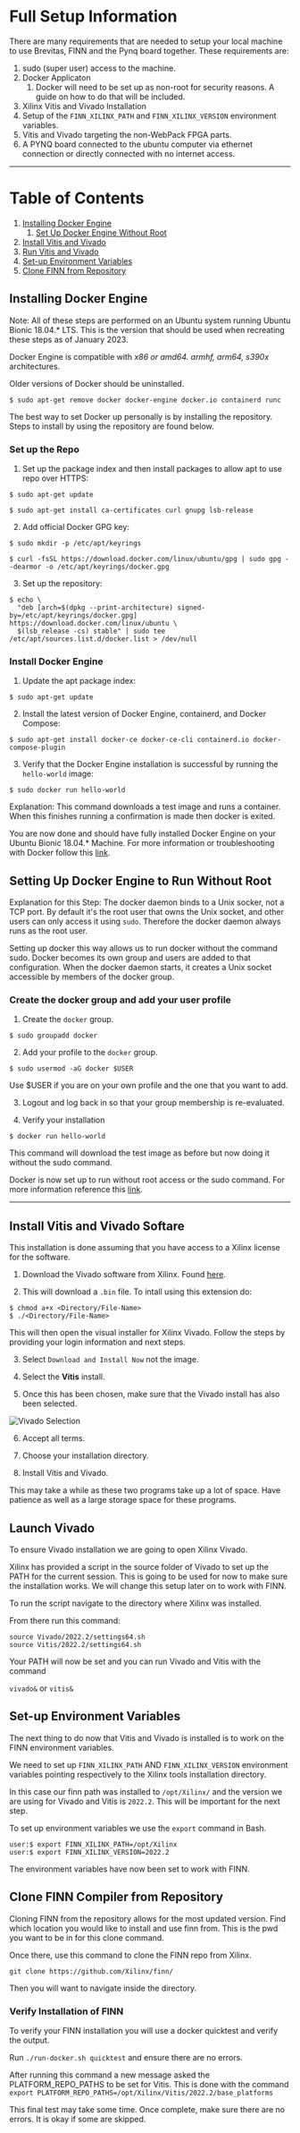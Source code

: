 # Full Setup Information

There are many requirements that are needed to setup your local machine to use Brevitas, FINN and the Pynq board together. These requirements are:

1. sudo (super user) access to the machine.
2. Docker Applicaton
	1. Docker will need to be set up as non-root for security reasons. A guide on how to do that will be included.
3. Xilinx Vitis and Vivado Installation
4. Setup of the `FINN_XILINX_PATH` and `FINN_XILINX_VERSION` environment variables.
5. Vitis and Vivado targeting the non-WebPack FPGA parts.
6. A PYNQ board connected to the ubuntu computer via ethernet connection or directly connected with no internet access.

---

# Table of Contents

1. [Installing Docker Engine](https://github.com/Markay12/pynq-finn-FPGA/blob/main/docs/setup/ubuntu_setup.md#installing-docker-engine)
	1. [Set Up Docker Engine Without Root](https://github.com/Markay12/pynq-finn-FPGA/blob/main/docs/setup/ubuntu_setup.md#setting-up-docker-engine-to-run-without-root)
2. [Install Vitis and Vivado]()
3. [Run Vitis and Vivado]()
4. [Set-up Environment Variables]() 
5. [Clone FINN from Repository]()

## Installing Docker Engine 

Note: All of these steps are performed on an Ubuntu system running Ubuntu Bionic 18.04.\* LTS. This is the version that should be used when recreating these steps as of January 2023.

Docker Engine is compatible with _x86 or amd64. armhf, arm64, s390x_ architectures.

Older versions of Docker should be uninstalled.

```Shell
$ sudo apt-get remove docker docker-engine docker.io containerd runc
```

The best way to set Docker up personally is by installing the repository. Steps to install by using the repository are found below.

### Set up the Repo

1. Set up the package index and then install packages to allow apt to use repo over HTTPS:

```Shell
$ sudo apt-get update

$ sudo apt-get install ca-certificates curl gnupg lsb-release
```

2. Add official Docker GPG key:

```Shell
$ sudo mkdir -p /etc/apt/keyrings

$ curl -fsSL https://download.docker.com/linux/ubuntu/gpg | sudo gpg --dearmor -o /etc/apt/keyrings/docker.gpg
```

3. Set up the repository:
```Shell
$ echo \
  "deb [arch=$(dpkg --print-architecture) signed-by=/etc/apt/keyrings/docker.gpg] https://download.docker.com/linux/ubuntu \
  $(lsb_release -cs) stable" | sudo tee /etc/apt/sources.list.d/docker.list > /dev/null
```

### Install Docker Engine

1. Update the apt package index:

```Shell
$ sudo apt-get update
```

2. Install the latest version of Docker Engine, containerd, and Docker Compose:

```Shell
$ sudo apt-get install docker-ce docker-ce-cli containerd.io docker-compose-plugin
```

3. Verify that the Docker Engine installation is successful by running the `hello-world` image:

```Shell
$ sudo docker run hello-world
```

Explanation: This command downloads a test image and runs a container. When this finishes running a confirmation is made then docker is exited.

You are now done and should have fully installed Docker Engine on your Ubuntu Bionic 18.04.\* Machine. For more information or troubleshooting with Docker follow this [link](https://docs.docker.com/engine/install/ubuntu/).


## Setting Up Docker Engine to Run Without Root

Explanation for this Step: The docker daemon binds to a Unix socker, not a TCP port. By default it's the root user that owns the Unix socket, and other users can only access it using `sudo`. Therefore the docker daemon always runs as the root user.

Setting up docker this way allows us to run docker without the command sudo. Docker becomes its own group and users are added to that configuration. When the docker daemon starts, it creates a Unix socket accessible by members of the docker group. 

### Create the docker group and add your user profile

1. Create the `docker` group.

```Shell
$ sudo groupadd docker
```

2. Add your profile to the `docker` group.
```Shell
$ sudo usermod -aG docker $USER
```

Use $USER if you are on your own profile and the one that you want to add.

3. Logout and log back in so that your group membership is re-evaluated.

4. Verify your installation

```Shell
$ docker run hello-world
```

This command will download the test image as before but now doing it without the sudo command.

Docker is now set up to run without root access or the sudo command. For more information reference this [link](https://docs.docker.com/engine/install/linux-postinstall/#manage-docker-as-a-non-root-user).

---

## Install Vitis and Vivado Softare

This installation is done assuming that you have access to a Xilinx license for the software.

1. Download the Vivado software from Xilinx. Found [here](https://www.xilinx.com/member/forms/download/xef.html?filename=Xilinx_Unified_2022.2_1014_8888_Lin64.bin).

2. This will download a `.bin` file. To intall using this extension do:

```Shell
$ chmod a+x <Directory/File-Name>
$ ./<Directory/File-Name>
```

This will then open the visual installer for Xilinx Vivado. Follow the steps by providing your login information and next steps. 

3. Select `Download and Install Now` not the image. 

4. Select the **Vitis** install.

5. Once this has been chosen, make sure that the Vivado install has also been selected.

![Vivado Selection](https://github.com/Markay12/pynq-finn-FPGA/blob/main/docs/setup/assets/VivadoSelection.png?raw=true)

6. Accept all terms.

7. Choose your installation directory.

8. Install Vitis and Vivado.

This may take a while as these two programs take up a lot of space. Have patience as well as a large storage space for these programs.

## Launch Vivado

To ensure Vivado installation we are going to open Xilinx Vivado. 

Xilinx has provided a script in the source folder of Vivado to set up the PATH for the current session. This is going to be used for now to make sure the installation works. We will change this setup later on to work with FINN.

To run the script navigate to the directory where Xilinx was installed.

From there run this command:

```Shell
source Vivado/2022.2/settings64.sh
source Vitis/2022.2/settings64.sh
```

Your PATH will now be set and you can run Vivado and Vitis with the command

`vivado&` or `vitis&` 


## Set-up Environment Variables

The next thing to do now that Vitis and Vivado is installed is to work on the FINN environment variables.

We need to set up `FINN_XILINX_PATH` AND `FINN_XILINX_VERSION` environment variables pointing respectively to the Xilinx tools installation directory.

In this case our finn path was installed to `/opt/Xilinx/` and the version we are using for Vivado and Vitis is `2022.2`. This will be important for the next step.

To set up environment variables we use the `export` command in Bash.

```Shell
user:$ export FINN_XILINX_PATH=/opt/Xilinx
user:$ export FINN_XILINX_VERSION=2022.2
```

The environment variables have now been set to work with FINN.


## Clone FINN Compiler from Repository

Cloning FINN from the repository allows for the most updated version. Find which location you would like to install and use finn from. This is the pwd you want to be in for this clone command.

Once there, use this command to clone the FINN repo from Xilinx.

```Shell
git clone https://github.com/Xilinx/finn/
```

Then you will want to navigate inside the directory.

### Verify Installation of FINN

To verify your FINN installation you will use a docker quicktest and verify the output.

Run `./run-docker.sh quicktest` and ensure there are no errors.

After running this command a new message asked the PLATFORM\_REPO\_PATHS to be set for Vitis. This is done with the command `export PLATFORM_REPO_PATHS=/opt/Xilinx/Vitis/2022.2/base_platforms`

This final test may take some time. Once complete, make sure there are no errors. It is okay if some are skipped.

 
